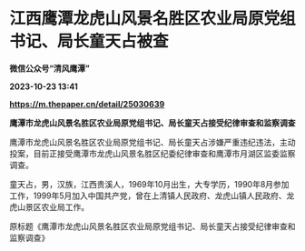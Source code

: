 # 江西鹰潭龙虎山风景名胜区农业局原党组书记、局长童天占被查
**微信公众号“清风鹰潭”**

**2023-10-23 13:41**

**https://m.thepaper.cn/detail/25030639**

**鹰潭市龙虎山风景名胜区农业局原党组书记、局长童天占接受纪律审查和监察调查**

鹰潭市龙虎山风景名胜区农业局原党组书记、局长童天占涉嫌严重违纪违法，主动投案，目前正接受鹰潭市龙虎山风景名胜区纪委纪律审查和鹰潭市月湖区监委监察调查。

童天占，男，汉族，江西贵溪人，1969年10月出生，大专学历，1990年8月参加工作，1999年5月加入中国共产党，曾在上清镇人民政府、龙虎山镇人民政府、龙虎山景区农业局工作。

原标题《鹰潭市龙虎山风景名胜区农业局原党组书记、局长童天占接受纪律审查和监察调查》